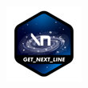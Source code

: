 <p align="center">
<img src="https://github.com/mcombeau/mcombeau/blob/main/42_badges/get_next_linen.png" alt="get_next_line 42 project badge"/>
</p>
